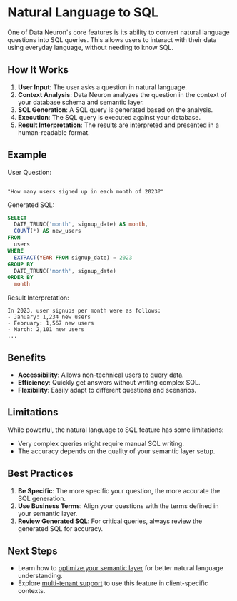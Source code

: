# Natural Language to SQL

One of Data Neuron's core features is its ability to convert natural language questions into SQL queries. This allows users to interact with their data using everyday language, without needing to know SQL.

## How It Works

1. **User Input**: The user asks a question in natural language.
2. **Context Analysis**: Data Neuron analyzes the question in the context of your database schema and semantic layer.
3. **SQL Generation**: A SQL query is generated based on the analysis.
4. **Execution**: The SQL query is executed against your database.
5. **Result Interpretation**: The results are interpreted and presented in a human-readable format.

## Example

User Question:

```

"How many users signed up in each month of 2023?"

```

Generated SQL:

```sql
SELECT
  DATE_TRUNC('month', signup_date) AS month,
  COUNT(*) AS new_users
FROM
  users
WHERE
  EXTRACT(YEAR FROM signup_date) = 2023
GROUP BY
  DATE_TRUNC('month', signup_date)
ORDER BY
  month
```

Result Interpretation:

```
In 2023, user signups per month were as follows:
- January: 1,234 new users
- February: 1,567 new users
- March: 2,101 new users
...
```

## Benefits

- **Accessibility**: Allows non-technical users to query data.
- **Efficiency**: Quickly get answers without writing complex SQL.
- **Flexibility**: Easily adapt to different questions and scenarios.

## Limitations

While powerful, the natural language to SQL feature has some limitations:

- Very complex queries might require manual SQL writing.
- The accuracy depends on the quality of your semantic layer setup.

## Best Practices

1. **Be Specific**: The more specific your question, the more accurate the SQL generation.
2. **Use Business Terms**: Align your questions with the terms defined in your semantic layer.
3. **Review Generated SQL**: For critical queries, always review the generated SQL for accuracy.

## Next Steps

- Learn how to [optimize your semantic layer](../advanced-features/semantic-layer-optimization.md) for better natural language understanding.
- Explore [multi-tenant support](multi-tenant-support.md) to use this feature in client-specific contexts.
